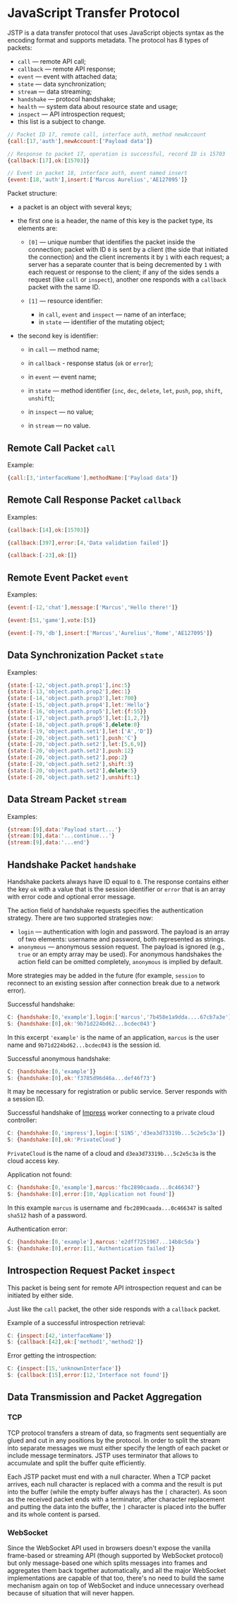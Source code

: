# JavaScript Transfer Protocol

JSTP is a data transfer protocol that uses JavaScript objects syntax as the
encoding format and supports metadata. The protocol has 8 types of packets:

* `call` — remote API call;
* `callback` — remote API response;
* `event` — event with attached data;
* `state` — data synchronization;
* `stream` — data streaming;
* `handshake` — protocol handshake;
* `health` — system data about resource state and usage;
* `inspect` — API introspection request;
* this list is a subject to change.

```javascript
// Packet ID 17, remote call, interface auth, method newAccount
{call:[17,'auth'],newAccount:['Payload data']}

// Response to packet 17, operation is successful, record ID is 15703
{callback:[17],ok:[15703]}

// Event in packet 18, interface auth, event named insert
{event:[18,'auth'],insert:['Marcus Aurelius','AE127095']}
```

Packet structure:

* a packet is an object with several keys;

* the first one is a header, the name of this key is the packet type,
  its elements are:

  - `[0]` — unique number that identifies the packet inside the connection;
    packet with ID `0` is sent by a client (the side that initiated the
    connection) and the client increments it by `1` with each request;
    a server has a separate counter that is being decremented by `1` with
    each request or response to the client; if any of the sides sends a
    request (like `call` or `inspect`), another one responds with a
    `callback` packet with the same ID.

  - `[1]` — resource identifier:

    - in `call`, `event` and `inspect` — name of an interface;
    - in `state` — identifier of the mutating object;

- the second key is identifier:

  - in `call` — method name;

  - in `callback` - response status (`ok` or `error`);

  - in `event` — event name;

  - in `state` — method identifier (`inc`, `dec`, `delete`, `let`, `push`,
    `pop`, `shift`, `unshift`);

  - in `inspect` — no value;

  - in `stream` — no value.

## Remote Call Packet `call`

Example:

```javascript
{call:[3,'interfaceName'],methodName:['Payload data']}
```

## Remote Call Response Packet `callback`

Examples:

```javascript
{callback:[14],ok:[15703]}

{callback:[397],error:[4,'Data validation failed']}

{callback:[-23],ok:[]}
```

## Remote Event Packet `event`

Examples:

```javascript
{event:[-12,'chat'],message:['Marcus','Hello there!']}

{event:[51,'game'],vote:[5]}

{event:[-79,'db'],insert:['Marcus','Aurelius','Rome','AE127095']}
```

## Data Synchronization Packet `state`

Examples:

```javascript
{state:[-12,'object.path.prop1'],inc:5}
{state:[-13,'object.path.prop2'],dec:1}
{state:[-14,'object.path.prop3'],let:700}
{state:[-15,'object.path.prop4'],let:'Hello'}
{state:[-16,'object.path.prop5'],let:{f:55}}
{state:[-17,'object.path.prop5'],let:[1,2,7]}
{state:[-18,'object.path.prop6'],delete:0}
{state:[-19,'object.path.set1'],let:['A','D']}
{state:[-20,'object.path.set1'],push:'C'}
{state:[-20,'object.path.set2'],let:[5,6,9]}
{state:[-20,'object.path.set2'],push:12}
{state:[-20,'object.path.set2'],pop:2}
{state:[-20,'object.path.set2'],shift:3}
{state:[-20,'object.path.set2'],delete:5}
{state:[-20,'object.path.set2'],unshift:1}
```

## Data Stream Packet `stream`

Examples:

```javascript
{stream:[9],data:'Payload start...'}
{stream:[9],data:'...continue...'}
{stream:[9],data:'...end'}
```

## Handshake Packet `handshake`

Handshake packets always have ID equal to `0`. The response contains either
the key `ok` with a value that is the session identifier or `error` that is
an array with error code and optional error message.

The action field of handshake requests specifies the authentication strategy.
There are two supported strategies now:

* `login` — authentication with login and password. The payload is an array of
  two elements: username and password, both represented as strings.
* `anonymous` — anonymous session request. The payload is ignored (e.g., `true`
  or an empty array may be used). For anonymous handshakes the action field can
  be omitted completely, `anonymous` is implied by default.

More strategies may be added in the future (for example, `session` to reconnect
to an existing session after connection break due to a network error).

Successful handshake:

```javascript
C: {handshake:[0,'example'],login:['marcus','7b458e1a9dda....67cb7a3e']}
S: {handshake:[0],ok:'9b71d224bd62...bcdec043'}
```

In this excerpt `'example'` is the name of an application, `marcus`
is the user name and `9b71d224bd62...bcdec043` is the session id.

Successful anonymous handshake:

```javascript
C: {handshake:[0,'example']}
S: {handshake:[0],ok:'f3785d96d46a...def46f73'}
```

It may be necessary for registration or public service. Server responds
with a session ID.

Successful handshake of [Impress](https://github.com/metarhia/impress) worker
connecting to a private cloud controller:

```javascript
C: {handshake:[0,'impress'],login:['S1N5','d3ea3d73319b...5c2e5c3a']}
S: {handshake:[0],ok:'PrivateCloud'}
```

`PrivateCloud` is the name of a cloud and `d3ea3d73319b...5c2e5c3a` is the
cloud access key.

Application not found:

```javascript
C: {handshake:[0,'example'],marcus:'fbc2890caada...0c466347'}
S: {handshake:[0],error:[10,'Application not found']}
```

In this example `marcus` is username and `fbc2890caada...0c466347` is salted
`sha512` hash of a password.

Authentication error:

```javascript
C: {handshake:[0,'example'],marcus:'e2dff7251967...14b8c5da'}
S: {handshake:[0],error:[11,'Authentication failed']}
```

## Introspection Request Packet `inspect`

This packet is being sent for remote API introspection request and can be
initiated by either side.

Just like the `call` packet, the other side responds with a `callback` packet.

Example of a successful introspection retrieval:

```javascript
C: {inspect:[42,'interfaceName']}
S: {callback:[42],ok:['method1','method2']}
```

Error getting the introspection:

```javascript
C: {inspect:[15,'unknownInterface']}
S: {callback:[15],error:[12,'Interface not found']}
```

## Data Transmission and Packet Aggregation

### TCP

TCP protocol transfers a stream of data, so fragments sent sequentially are
glued and cut in any positions by the protocol. In order to split the stream
into separate messages we must either specify the length of each packet or
include message terminators. JSTP uses terminator that allows to accumulate
and split the buffer quite efficiently.

Each JSTP packet must end with a null character. When a TCP packet arrives,
each null character is replaced with a comma and the result is put into
the buffer (while the empty buffer always has the `[` character). As soon
as the received packet ends with a terminator, after character replacement
and putting the data into the buffer, the `]` character is placed into the
buffer and its whole content is parsed.

### WebSocket

Since the WebSocket API used in browsers doesn't expose the vanilla frame-based
or streaming API (though supported by WebSocket protocol) but only
message-based one which splits messages into frames and aggregates them back
together automatically, and all the major WebSocket implementations are capable
of that too, there's no need to build the same mechanism again on top of
WebSocket and induce unnecessary overhead because of situation that will never
happen.
